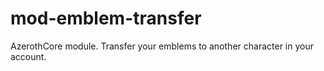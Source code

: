 # mod-emblem-transfer
AzerothCore module. Transfer your emblems to another character in your account.
